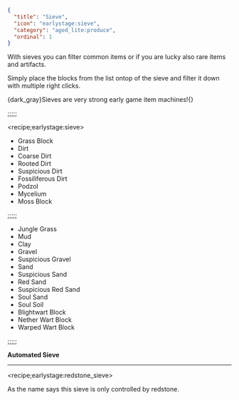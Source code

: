 ```json
{
  "title": "Sieve",
  "icon": "earlystage:sieve",
  "category": "aged_lite:produce",
  "ordinal": 1
}
```

With sieves you can filter common items or if you are lucky also rare items and artifacts.


Simply place the blocks from the list ontop of the sieve and filter it down with multiple right clicks.


{dark_gray}Sieves are very strong early game item machines!{}

;;;;;

<recipe;earlystage:sieve>

- Grass Block
- Dirt
- Coarse Dirt
- Rooted Dirt
- Suspicious Dirt
- Fossiliferous Dirt
- Podzol
- Mycelium
- Moss Block

;;;;;


- Jungle Grass
- Mud
- Clay
- Gravel
- Suspicious Gravel
- Sand
- Suspicious Sand
- Red Sand
- Suspicious Red Sand
- Soul Sand
- Soul Soil
- Blightwart Block
- Nether Wart Block
- Warped Wart Block

;;;;;


**Automated Sieve**

---

<recipe;earlystage:redstone_sieve>

As the name says this sieve is only controlled by redstone.